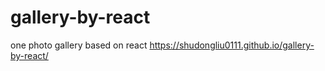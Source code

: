 # gallery-by-react
 one photo gallery based on react 
https://shudongliu0111.github.io/gallery-by-react/
